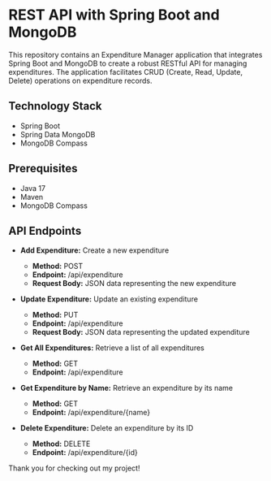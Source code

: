 # REST API with Spring Boot and MongoDB
This repository contains an Expenditure Manager application that integrates Spring Boot and MongoDB to create a robust RESTful API for managing expenditures. The application facilitates CRUD (Create, Read, Update, Delete) operations on expenditure records.


## Technology Stack

- Spring Boot
- Spring Data MongoDB
- MongoDB Compass

  
## Prerequisites

- Java 17
- Maven
- MongoDB Compass


## API Endpoints

- **Add Expenditure:** Create a new expenditure

  - **Method:** POST
  - **Endpoint:** /api/expenditure
  - **Request Body:** JSON data representing the new expenditure

- **Update Expenditure:** Update an existing expenditure

  - **Method:** PUT
  - **Endpoint:** /api/expenditure
  - **Request Body:** JSON data representing the updated expenditure

- **Get All Expenditures:** Retrieve a list of all expenditures

  - **Method:** GET
  - **Endpoint:** /api/expenditure

- **Get Expenditure by Name:** Retrieve an expenditure by its name

  - **Method:** GET
  - **Endpoint:** /api/expenditure/{name}

- **Delete Expenditure:** Delete an expenditure by its ID

  - **Method:** DELETE
  - **Endpoint:** /api/expenditure/{id}


Thank you for checking out my project!
